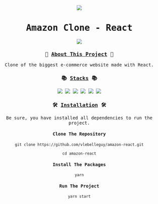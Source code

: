 <div align="center">
<samp>
<img src="https://i.ibb.co/swDgz3K/amazon-logo.png">
<h1>Amazon Clone - React</h1>
<img src="https://i.ibb.co/N7v7sgw/webpage-under-construction.jpg">
<h3>🛒 <ins>About This Project</ins> 🛒</h3>
<p>Clone of the biggest e-commerce website made with React.</p>
<h3>📚 <ins>Stacks</ins> 📚</h3>
<img src="https://img.shields.io/badge/-JavaScript-ff9302?style=for-the-badge&logo=JavaScript&logoColor=white">
<img src="https://img.shields.io/badge/-React-ff9302?style=for-the-badge&logo=React&logoColor=white">
<img src="https://img.shields.io/badge/-Firebase-ff9302?style=for-the-badge&logo=Firebase&logoColor=white">
<img src="https://img.shields.io/badge/-HTML5-ff9302?style=for-the-badge&logo=HTML5&logoColor=white">
<img src="https://img.shields.io/badge/-CSS3-ff9302?style=for-the-badge&logo=CSS3&logoColor=white">
<img src="https://img.shields.io/badge/-Netlify-ff9302?style=for-the-badge&logo=Netlify&logoColor=white">
<h3>🛠️ <ins>Installation</ins> 🛠️</h3>
<p>Be sure, you have installed all dependencies to run the project.</p>
<h4>Clone The Repository</h4>

`git clone https://github.com/vlebelleguy/amazon-react.git`
      
`cd amazon-react`
      
<h4>Install The Packages</h4>
      
`yarn`
      
<h4>Run The Project</h4>
      
`yarn start`
</samp>
</div>
